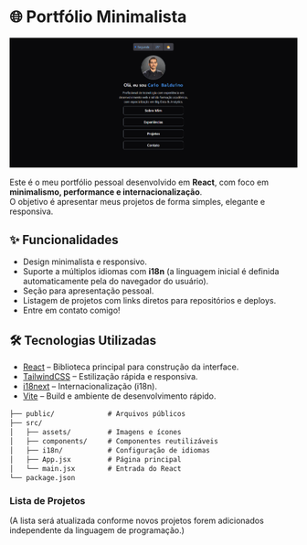 # 🌐 Portfólio Minimalista

![Portifólio Caio Balduino](image.png)

Este é o meu portfólio pessoal desenvolvido em **React**, com foco em **minimalismo, performance e internacionalização**.  
O objetivo é apresentar meus projetos de forma simples, elegante e responsiva.

## ✨ Funcionalidades
- Design minimalista e responsivo.
- Suporte a múltiplos idiomas com **i18n** (a linguagem inicial é definida automaticamente pela do navegador do usuário).
- Seção para apresentação pessoal.
- Listagem de projetos com links diretos para repositórios e deploys.
- Entre em contato comigo!

## 🛠️ Tecnologias Utilizadas
- [React](https://react.dev/) – Biblioteca principal para construção da interface.
- [TailwindCSS](https://tailwindcss.com/) – Estilização rápida e responsiva.
- [i18next](https://www.i18next.com/) – Internacionalização (i18n).
- [Vite](https://vitejs.dev/) – Build e ambiente de desenvolvimento rápido.

```plaintext
├── public/             # Arquivos públicos
├── src/
│   ├── assets/         # Imagens e ícones
│   ├── components/     # Componentes reutilizáveis
│   ├── i18n/           # Configuração de idiomas
│   ├── App.jsx         # Página principal
│   └── main.jsx        # Entrada do React
└── package.json
```

### Lista de Projetos
(A lista será atualizada conforme novos projetos forem adicionados independente da linguagem de programação.)